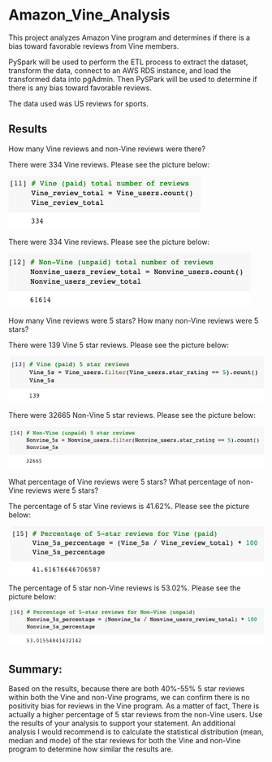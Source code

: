 # Amazon_Vine_Analysis
This project analyzes Amazon Vine program and determines if there is a bias toward favorable reviews from Vine members.

PySpark will be used to perform the ETL process to extract the dataset, transform the data, connect to an AWS RDS instance, and load the transformed data into pgAdmin. Then PySPark will be used to determine if there is any bias toward favorable reviews.

The data used was US reviews for sports.


## Results

How many Vine reviews and non-Vine reviews were there?

There were 334 Vine reviews. Please see the picture below:

![Vine_reviews](pictures/Vine_reviews.png)

There were 334 Vine reviews. Please see the picture below:

![Nonvine_reviews](pictures/Nonvine_reviews.png)

How many Vine reviews were 5 stars? How many non-Vine reviews were 5 stars?

There were 139 Vine 5 star reviews. Please see the picture below:

![Vine_5](pictures/Vine_5s.png)

There were 32665 Non-Vine 5 star reviews. Please see the picture below:

![Nonvine_5](pictures/Nonvine_5s.png)

What percentage of Vine reviews were 5 stars? What percentage of non-Vine reviews were 5 stars?

The percentage of 5 star Vine reviews is 41.62%. Please see the picture below:

![Vine_percentages](pictures/Vine_percentages.png)

The percentage of 5 star non-Vine reviews is 53.02%. Please see the picture below:

![Nonvine_percentages](pictures/Nonvine_percentages.png)


## Summary:

Based on the results, because there are both 40%-55% 5 star reviews within both the Vine and non-Vine programs, we can confirm there is no positivity bias for reviews in the Vine program. As a matter of fact, There is actually a higher percentage of 5 star reviews from the non-Vine users. Use the results of your analysis to support your statement. An additional analysis I would recommend is to calculate the statistical distribution (mean, median and mode) of the star reviews for both the Vine and non-Vine program to determine how similar the results are.
